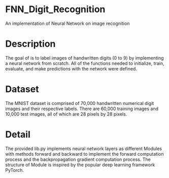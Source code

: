 # FNN_Digit_Recognition
An implementation of Neural Network on image recognition
# Description
The goal of is to label images of handwritten digits (0 to 9) by implementing a neural network from scratch. All of the functions needed to initialize, train, evaluate, and make predictions with the network were defined.
# Dataset
The MNIST dataset is comprised of 70,000 handwritten numerical digit images and their respective labels. There are 60,000 training images and 10,000 test images, all of which are 28 pixels by 28 pixels.
# Detail
The provided lib.py implements neural network layers as different Modules with methods forward and backward to implement the forward computation process and the backpropagation gradient computation process. The structure of Module is inspired by the popular deep learning framework PyTorch.
